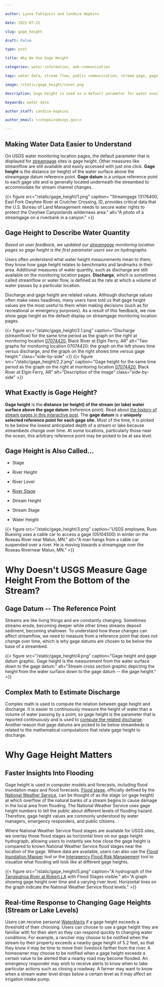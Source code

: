 ```yaml
---

author: Lynne Fahlquist and Candice Hopkins

date: 2021-07-21

slug: gage_height

draft: False

type: post

title: Why We Use Gage Height

categories: water-information, web-communication

tags: water data, stream flow, public communication, stream gage, gage height, river height

image: /static/gage_height/cover.png

description: Gage height is used as a default parameter for water availability at streamgages for better user context. 

keywords: water data

author_staff: candice-hopkins

author_email: \<chopkins@usgs.gov\>

---
```


## Making Water Data Easier to Understand

On USGS water monitoring location pages, the default parameter that is
displayed for [streamgage](https://pubs.usgs.gov/fs/2011/3001/) sites is
gage height. Other measures like streamflow are still available and
easily accessed with just one click. **Gage height** is the distance (or
height) of the water surface above the streamgage datum reference point.
**Gage datum** is a unique reference point to each gage site and is
generally located underneath the streambed to accommodate for stream
channel changes.

<div>
{{< figure src="/static/gage_height/1.png" caption= "Streamgage 13176400, East Fork Owyhee River at Crutcher Crossing, ID, provides critical data that the U.S. Bureau of Land Management needs to secure water rights to protect the Owyhee Canyonlands wilderness area." alt="A photo of a streamgage on a riverbank in a canyon." >}}

</div>

## Gage Height to Describe Water Quantity

*Based on user feedback, we updated our*
*[streamgage](https://www.usgs.gov/mission-areas/water-resources/science/streamgaging-basics?qt-science_center_objects=0#qt-science_center_objects)
monitoring location pages so gage height is the first parameter users
see on hydrographs.*

Users often understand what water height measurements mean to them; they
know how gage height relates to benchmarks and landmarks in their area.
Additional measures of water quantity, such as discharge are still
available on the monitoring location pages. **Discharge**, which is
sometimes called streamflow or water flow, is defined as the rate at
which a volume of water passes by a particular location.

Discharge and gage height are related values. Although discharge values often make news headlines, many users have told us that gage height values are the most useful to them when making decisions (such as for recreational or emergency purposes). As a result of this feedback, we now show gage height as the default display on streamgage monitoring location pages. 


<div class="grid-row">

{{< figure src="/static/gage_height/2.1.png" caption="Discharge (streamflow) for the same time period as the graph on the right at monitoring location [07074420](https://waterdata.usgs.gov/monitoring-location/07074420/#parameterCode=00065), Black River at Elgin Ferry, AR" alt="Two graphs for monitoring location 07074420: the graph on the left shows time versus discharge, and the graph on the right shows time versus gage height." class="side-by-side" >}}
{{< figure src="/static/gage_height/2.2.png" caption="Gage height for the same time period as the graph on the right at monitoring location [07074420](https://waterdata.usgs.gov/monitoring-location/07074420/#parameterCode=00065), Black River at Elgin Ferry, AR" alt="Description of the image" class="side-by-side" >}}

</div>


## What Exactly is Gage Height?
**Gage height** is the **distance (or height) of the stream (or lake)
water surface above the gage datum** (reference point). Read about [the
history of stream gages in this interactive
post](https://labs.waterdata.usgs.gov/visualizations/gages-through-the-ages/index.html#/).
The **gage datum** is a **uniquely selected reference point for each
gage site.** Most of the time, it is picked to be below the lowest
anticipated depth of a stream or lake because streambeds change over
time. At some locations, particularly those near the ocean, this
arbitrary reference point may be picked to be at sea level.

## Gage Height is Also Called\...

-   Stage

-   River Height

-   River Level

-   [River
    Stage](https://www.usgs.gov/special-topic/water-science-school/science/water-qa-what-does-term-river-stage-mean?qt-science_center_objects=0#qt-science_center_objects)

-   Stream Height

-   Stream Stage

-   Water Height

<div class="grid-row">

{{< figure src="/static/gage_height/3.png" caption="USGS employee, Russ Buesing uses a cable car to access a gage (05104500) in winter on the Roseau River near Malun, MN." alt="A man hangs from a cable car suspended over a river. He is moving towards a streamgage over the Roseau Rivernear Malun, MN." >}}

</div>

# Why Doesn't USGS Measure Gage Height From the Bottom of the Stream?

## Gage Datum -- The Reference Point

Streams are like living things and are constantly changing. Sometimes
streams erode, becoming deeper while other times streams deposit
sediment, becoming shallower. To understand how those changes can affect
streamflow, we need to measure from a reference point that does not
change over time, which is why gage datums are chosen to be below the
base of a streambed.

<div class="grid-row">

{{< figure src="/static/gage_height/4.png" caption="Gage height and gage datum graphic. Gage height is the measurement from the water surface down to the gage datum." alt="Stream cross section graphic depicting the height from the water surface down to the gage datum -- the gage height." >}}

</div>

## Complex Math to Estimate Discharge

Complex math is used to compute the relation between gage height and
discharge. It is easier to continuously measure the height of water than
a volume of water passing by a point, so gage height is the parameter
that is reported continuously and is used to [compute the related
discharge](https://www.usgs.gov/special-topic/water-science-school/science/how-streamflow-measured?qt-science_center_objects=0#qt-science_center_objects).
Another reason that gage datums are picked to be below streambeds is
related to the mathematical computations that relate gage height to
discharge.

# Why Gage Height Matters

## Faster Insights Into Flooding

Gage height is used in computer models and forecasts, including flood
inundation maps and flood forecasts. [Flood
stage](https://w1.weather.gov/glossary/index.php?word=flood+stage),
officially defined by the [National Weather
Service](https://w1.weather.gov/), can be thought of as the stage (or
gage height) at which overflow of the natural banks of a stream begins
to cause damage in the local area from flooding. The National Weather
Service uses gage height numbers to tell the public about different
levels of flooding hazard. Therefore, gage height values are commonly
understood by water managers, emergency responders, and public citizens.

Where National Weather Service flood stages are available for USGS
sites, we overlay those flood stages as horizontal lines on our gage
height hydrograph, allowing users to instantly see how close the gage
height is compared to known National Weather Service flood stages near
the location of the gage. Where data are available, users can also use
the [Flood Inundation Mapper](https://fim.wim.usgs.gov/fim/) tool or the
[Interagency Flood Risk Managemen](https://webapps.usgs.gov/infrm/)t
tool to visualize what flooding will look like at different gage
heights.

<div class="grid-row">

{{< figure src="/static/gage_height/5.png" caption="A hydrograph of the [Tangipahoa River at Robert,LA](https://waterdata.usgs.gov/monitoring-location/07375500/#parameterCode=00065&startDT=2021-06-06&endDT=2021-06-10) with Flood Stages visible." alt="A graph showing gage height over time and a varying river level. Horizontal lines on the graph indicate the National Weather Service flood levels." >}}

</div>

## Real-time Response to Changing Gage Heights (Stream or Lake Levels)

Users can receive personal
[WaterAlerts](https://water.usgs.gov/wateralert/) if a gage height
exceeds a threshold of their choosing. Users can choose to use a gage
height they are familiar with for their alert so they can respond
quickly to changing water conditions. For example, a rancher may choose
to be notified when the stream by their property exceeds a nearby gage
height of 5.2 feet, so that they know it may be time to move their
livestock farther from the river. A homeowner may choose to be notified
when a gage height exceeds a certain value to be alerted that a nearby
road may become flooded. An emergency responder may wish to receive
alerts to know when to take particular actions such as closing a
roadway. A farmer may want to know when a stream water level drops below
a certain level as it may affect an irrigation intake pump.
